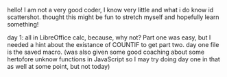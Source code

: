 hello!
I am not a very good coder, I know very little and what i do know id scattershot.
thought this might be fun to stretch myself and hopefully learn something!


day 1:
all in LibreOffice calc, because, why not? Part one was easy, but I needed a hint about the existance of COUNTIF to get part two. day one file is the saved macro.
(was also given some good coaching about some hertofore unknow functions in JavaScript so I may try doing day one in that as well at some point, but not today)
